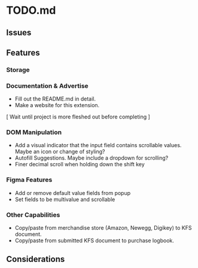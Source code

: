 # **TODO.md**

## **Issues**

## **Features**

### Storage

### Documentation & Advertise

- Fill out the README.md in detail.
- Make a website for this extension.

[ Wait until project is more fleshed out before completing ]

### DOM Manipulation

- Add a visual indicator that the input field contains scrollable values. Maybe an icon or change of styling?
- Autofill Suggestions. Maybe include a dropdown for scrolling?
- Finer decimal scroll when holding down the shift key

### Figma Features

- Add or remove default value fields from popup
- Set fields to be multivalue and scrollable

### Other Capabilities

- Copy/paste from merchandise store (Amazon, Newegg, Digikey) to KFS document.
- Copy/paste from submitted KFS document to purchase logbook.

## **Considerations**
